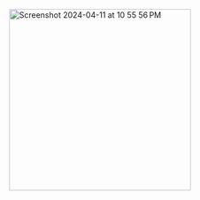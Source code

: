 <img width="328" alt="Screenshot 2024-04-11 at 10 55 56 PM" src="https://github.com/Ankit200004/ReactNative-PasswordGenrator/assets/152876576/29ed9d4d-c955-441b-b0e3-dea3c4c6f9fb">
